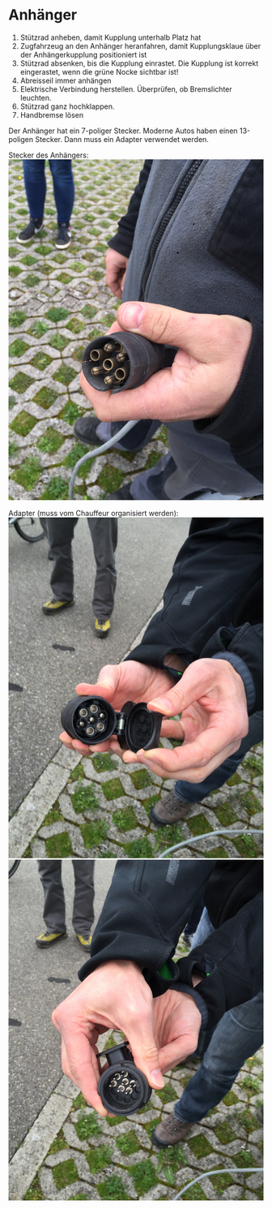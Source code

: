 # Anhänger

  1. Stützrad anheben, damit Kupplung unterhalb Platz hat
  2. Zugfahrzeug an den Anhänger heranfahren, damit Kupplungsklaue über der Anhängerkupplung positioniert ist
  3. Stützrad absenken, bis die Kupplung einrastet. Die Kupplung ist korrekt eingerastet, wenn die grüne Nocke sichtbar ist!
  4. Abreisseil immer anhängen
  5. Elektrische Verbindung herstellen. Überprüfen, ob Bremslichter leuchten.
  6. Stützrad ganz hochklappen.
  7. Handbremse lösen
  
  Der Anhänger hat ein 7-poliger Stecker. Moderne Autos haben einen 13-poligen Stecker. Dann muss ein Adapter verwendet werden.
  
  Stecker des Anhängers:
  ![Stecker Anhänger Jubla](/images/IMG_3815.JPG)
  
  Adapter (muss vom Chauffeur organisiert werden):
  ![Adapter Ansicht 1](/images/IMG_3816.JPG)
  ![Adapter Ansicht 2](/images/IMG_3817.JPG)